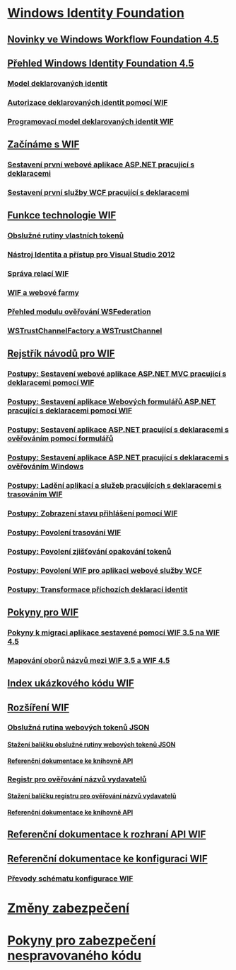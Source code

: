 # [Windows Identity Foundation](index.md)
## [Novinky ve Windows Workflow Foundation 4.5](whats-new-in-wif.md)
## [Přehled Windows Identity Foundation 4.5](wif-overview.md)
### [Model deklarovaných identit](claims-based-identity-model.md)
### [Autorizace deklarovaných identit pomocí WIF](claims-based-authorization-using-wif.md)
### [Programovací model deklarovaných identit WIF](wif-claims-programming-model.md)
## [Začínáme s WIF](getting-started-with-wif.md)
### [Sestavení první webové aplikace ASP.NET pracující s deklaracemi](building-my-first-claims-aware-aspnet-web-app.md)
### [Sestavení první služby WCF pracující s deklaracemi](building-my-first-claims-aware-wcf-service.md)
## [Funkce technologie WIF](wif-features.md)
### [Obslužné rutiny vlastních tokenů](custom-token-handlers.md)
### [Nástroj Identita a přístup pro Visual Studio 2012](identity-and-access-tool-for-vs.md)
### [Správa relací WIF](wif-session-management.md)
### [WIF a webové farmy](wif-and-web-farms.md)
### [Přehled modulu ověřování WSFederation](wsfederation-authentication-module-overview.md)
### [WSTrustChannelFactory a WSTrustChannel](wstrustchannelfactory-and-wstrustchannel.md)
## [Rejstřík návodů pro WIF](wif-how-tos-index.md)
### [Postupy: Sestavení webové aplikace ASP.NET MVC pracující s deklaracemi pomocí WIF](how-to-build-claims-aware-aspnet-mvc-web-app-using-wif.md)
### [Postupy: Sestavení aplikace Webových formulářů ASP.NET pracující s deklaracemi pomocí WIF](how-to-build-claims-aware-aspnet-web-forms-app-using-wif.md)
### [Postupy: Sestavení aplikace ASP.NET pracující s deklaracemi s ověřováním pomocí formulářů](claims-aware-aspnet-app-forms-authentication.md)
### [Postupy: Sestavení aplikace ASP.NET pracující s deklaracemi s ověřováním Windows](how-to-build-claims-aware-aspnet-app-using-windows-authentication.md)
### [Postupy: Ladění aplikací a služeb pracujících s deklaracemi s trasováním WIF](how-to-debug-claims-aware-applications-and-services-using-wif-tracing.md)
### [Postupy: Zobrazení stavu přihlášení pomocí WIF](how-to-display-signed-in-status-using-wif.md)
### [Postupy: Povolení trasování WIF](how-to-enable-wif-tracing.md)
### [Postupy: Povolení zjišťování opakování tokenů](how-to-enable-token-replay-detection.md)
### [Postupy: Povolení WIF pro aplikaci webové služby WCF](how-to-enable-wif-for-a-wcf-web-service-application.md)
### [Postupy: Transformace příchozích deklarací identit](how-to-transform-incoming-claims.md)
## [Pokyny pro WIF](wif-guidelines.md)
### [Pokyny k migraci aplikace sestavené pomocí WIF 3.5 na WIF 4.5](guidelines-for-migrating-an-application-built-using-wif-3-5-to-wif-4-5.md)
### [Mapování oborů názvů mezi WIF 3.5 a WIF 4.5](namespace-mapping-between-wif-3-5-and-wif-4-5.md)
## [Index ukázkového kódu WIF](wif-code-sample-index.md)
## [Rozšíření WIF](wif-extensions.md)
### [Obslužná rutina webových tokenů JSON](json-web-token-handler.md)
#### [Stažení balíčku obslužné rutiny webových tokenů JSON](downloading-the-json-web-token-handler-package.md)
#### [Referenční dokumentace ke knihovně API](json-web-token-handler-api-reference.md)
### [Registr pro ověřování názvů vydavatelů](validating-issuer-name-registry.md)
#### [Stažení balíčku registru pro ověřování názvů vydavatelů](downloading-the-validating-issuer-name-registry-package.md)
#### [Referenční dokumentace ke knihovně API](validating-issuer-name-registry-api-reference.md)
## [Referenční dokumentace k rozhraní API WIF](wif-api-reference.md)
## [Referenční dokumentace ke konfiguraci WIF](wif-configuration-reference.md)
### [Převody schématu konfigurace WIF](wif-configuration-schema-conventions.md)
# [Změny zabezpečení](security-changes.md)
# [Pokyny pro zabezpečení nespravovaného kódu](secure-coding-guidelines-for-unmanaged-code.md)
